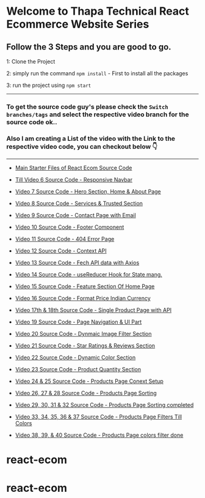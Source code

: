 # Welcome to Thapa Technical React Ecommerce Website Series

## Follow the 3 Steps and you are good to go. 

1: Clone the Project 

2: simply run the command    `npm install`  - First to install all the packages
   
3: run the project using   `npm start`
   
   ------------ 
   
###  To get the source code guy's please check the `Switch branches/tags` and select the respective video branch for the source code ok.. 

### Also I am creating a List of the video with the Link to the respective video code, you can checkout below 👇  

------------ 

- [Main Starter Files of React Ecom Source Code](https://github.com/thapatechnical/thapareactecom/blob/main/README.md)

- [Till Video 6 Source Code - Responsive Navbar](https://github.com/thapatechnical/thapareactecom/tree/react_ecom_navbar_v6) 

- [Video 7 Source Code - Hero Section, Home & About Page](https://github.com/thapatechnical/thapareactecom/blob/react_ecom_HomeAboutPage_v7/src/components/HeroSection.js) 

- [Video 8 Source Code - Services & Trusted Section](https://github.com/thapatechnical/thapareactecom/tree/service_trusted_sec_v8) 

- [Video 9 Source Code - Contact Page with Email](https://github.com/thapatechnical/thapareactecom/tree/ecom_contact_v9)

- [Video 10 Source Code - Footer Component](https://github.com/thapatechnical/thapareactecom/tree/ecom_footer_v10)

- [Video 11 Source Code - 404 Error Page ](https://github.com/thapatechnical/thapareactecom/tree/ecom_errorpage_v11)

- [Video 12 Source Code - Context API ](https://github.com/thapatechnical/thapareactecom/tree/ecom_productContext_v12)

- [Video 13 Source Code - Fech API data with Axios ](https://github.com/thapatechnical/thapareactecom/tree/ecom_apiAxious_v13)

- [Video 14 Source Code - useReducer Hook for State mang. ](https://github.com/thapatechnical/thapareactecom/tree/ecom_productReducer_v14)

- [Video 15 Source Code - Feature Section Of Home Page ](https://github.com/thapatechnical/thapareactecom/tree/ecom_featureSec_v15)

- [Video 16 Source Code - Format Price Indian Currency ](https://github.com/thapatechnical/thapareactecom/tree/ecom_formatPrice_v16)

- [Video 17th & 18th Source Code - Single Product Page with API  ](https://github.com/thapatechnical/thapareactecom/tree/ecom_singleProduct_Context_v17)

- [Video 19 Source Code - Page Navigation & UI Part  ](https://github.com/thapatechnical/thapareactecom/tree/ecom_pagenavigation_v19)

- [Video 20 Source Code - Dynmaic Image Filter Section   ](https://github.com/thapatechnical/thapareactecom/tree/ecom_dynamicImage_v20)

- [Video 21 Source Code - Star Ratings & Reviews Section   ](https://github.com/thapatechnical/thapareactecom/tree/ecom_starratings_v21)

- [Video 22 Source Code - Dynamic Color Section   ](https://github.com/thapatechnical/thapareactecom/tree/ecom_color_cart_v22)

- [Video 23 Source Code - Product Quantity Section   ](https://github.com/thapatechnical/thapareactecom/tree/ecom_color_cart_v22)

- [Video 24 & 25 Source Code - Products Page Conext Setup  ](https://github.com/thapatechnical/thapareactecom/tree/ecom_gridlist_v26)

- [Video 26, 27 & 28 Source Code - Products Page Sorting  ](https://github.com/thapatechnical/thapareactecom/tree/ecom_sorting_dropdown)

- [Video 29, 30, 31 & 32 Source Code - Products Page Sorting completed ](https://github.com/thapatechnical/thapareactecom/tree/ecom_sorting_simplified_v32)

- [Video 33, 34, 35, 36 & 37 Source Code - Products Page Filters Till Colors ](https://github.com/thapatechnical/thapareactecom/tree/ecom_colorsfilter_v37)

- [Video 38, 39, & 40 Source Code - Products Page colors filter done ](https://github.com/thapatechnical/thapareactecom/tree/ecom_colorsAll_v40)











# react-ecom
# react-ecom
